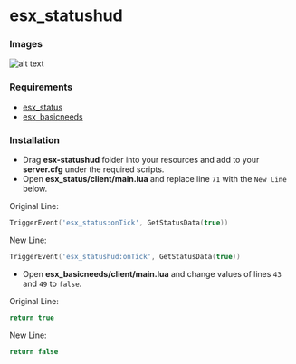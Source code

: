 # esx_statushud


### Images
![alt text](https://i.gyazo.com/86847c95fc4219926c9d4b342c2f3349.png "status_hud")

### Requirements
* [esx_status](https://github.com/ESX-Org/esx_status)
* [esx_basicneeds](https://github.com/ESX-Org/esx_basicneeds)

### Installation 
* Drag **esx-statushud** folder into your resources and add to your **server.cfg** under the required scripts.
* Open **esx_status/client/main.lua** and replace line `71` with the `New Line` below.

Original Line:
```lua
TriggerEvent('esx_status:onTick', GetStatusData(true))
```
New Line:
```lua
TriggerEvent('esx_statushud:onTick', GetStatusData(true))
```
* Open **esx_basicneeds/client/main.lua** and change values of lines `43` and `49` to `false`.

Original Line:
```lua
return true
```
New Line:
```lua
return false
```